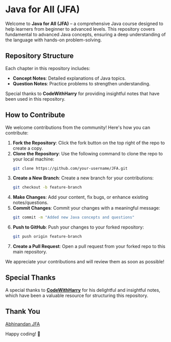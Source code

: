 # Java for All (JFA)

Welcome to **Java for All (JFA)** – a comprehensive Java course designed to help learners from beginner to advanced levels. This repository covers fundamental to advanced Java concepts, ensuring a deep understanding of the language with hands-on problem-solving.

## Repository Structure
Each chapter in this repository includes:
- **Concept Notes**: Detailed explanations of Java topics.
- **Question Notes**: Practice problems to strengthen understanding.

Special thanks to **CodeWithHarry** for providing insightful notes that have been used in this repository.

## How to Contribute
We welcome contributions from the community! Here's how you can contribute:

1. **Fork the Repository**: Click the fork button on the top right of the repo to create a copy.
2. **Clone the Repository**: Use the following command to clone the repo to your local machine:
   ```sh
   git clone https://github.com/your-username/JFA.git
   ```
3. **Create a New Branch**: Create a new branch for your contributions:
   ```sh
   git checkout -b feature-branch
   ```
4. **Make Changes**: Add your content, fix bugs, or enhance existing notes/questions.
5. **Commit Changes**: Commit your changes with a meaningful message:
   ```sh
   git commit -m "Added new Java concepts and questions"
   ```
6. **Push to GitHub**: Push your changes to your forked repository:
   ```sh
   git push origin feature-branch
   ```
7. **Create a Pull Request**: Open a pull request from your forked repo to this main repository.

We appreciate your contributions and will review them as soon as possible!

## Special Thanks
A special thanks to [**CodeWithHarry**](https://www.youtube.com/@CodeWithHarry) for his delightful and insightful notes, which have been a valuable resource for structuring this repository.

## Thank You
[Abhinandan JFA](https://github.com/abhinandan2540)

Happy coding! 🚀


